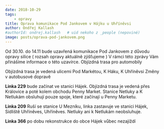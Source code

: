 ```yaml
---
date: 2018-10-29
tags:
    - opravy
title: Oprava komunikace Pod Jankovem v Hájku u Uhříněvsi
author: Ondřej Kallash
#authorId: ondrej.kallash   # uid nekoho z _people (nepoviné)
image: posts/oprava-pod-jankovem.png
---
```



Od 30.10. do 14.11 bude uzavřená komunikace Pod Jankovem z důvodu opravy silice ( rozsah opravy aktuálně zjišťujeme ) V rámci této zprávy Vám přinášíme informace o této uzavírce.
Objízdná trasa pro automobily

Objízdná trasa je vedená ulicemi Pod Markétou, K Háku, K Uhříněvsi
Změny v autobusové dopravě

**Linka 229** bude začínat ve stanici Hájek. Objízdná trasa je vedená přes Královice a poté kolem obchodu Penny Market. Stanice Netluky a K Netlukám obsluhují pouze spoje, které začínají u Penny Marketu.

**Linka 209** Ruší se stanice U Mezníku, linka zastavuje ve stanici Hájek, Sídliště Uhříněves, Uhříněves. Netluky ani k Netlukám neobsluhuje.

**Linka 366** po dobu rekonstrukce do obce Hájek vůbec nezajíždí
